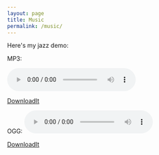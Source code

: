 ```yaml
---
layout: page
title: Music
permalink: /music/
---
```


Here's my jazz demo:

MP3:

<audio controls="controls" id="currentSong" src="https://archive.org/download/RyanPCMcQuenJazzDemo/Ryan_PC_McQuen_jazz_please--2017.mp3">Your browser does not support the <code>audio</code> element.  :^(</audio>

<a href="https://archive.org/download/RyanPCMcQuenJazzDemo/Ryan_PC_McQuen_jazz_please--2017.mp3" download>DownloadIt</a>

OGG:
<audio controls="controls" id="currentSong" src="https://archive.org/download/RyanPCMcQuenJazzDemo/Ryan_PC_McQuen_jazz_please--2017.ogg">Your browser does not support the <code>audio</code> element.  :^(</audio>

<a href="https://archive.org/download/RyanPCMcQuenJazzDemo/Ryan_PC_McQuen_jazz_please--2017.ogg" download>DownloadIt</a>
